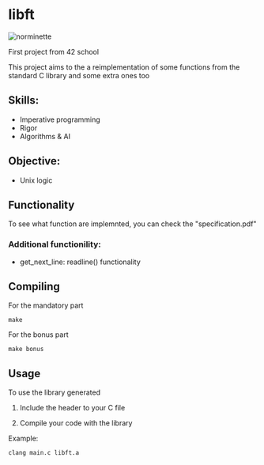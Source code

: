 # libft

![norminette](https://github.com/EnriqueSLeeK/libft/workflows/norminette/badge.svg)

First project from 42 school

This project aims to the a reimplementation of some functions from the standard C library and some extra ones too

## Skills:
- Imperative programming
- Rigor
- Algorithms & AI

## Objective:
- Unix logic 

## Functionality
To see what function are implemnted, you can check the "specification.pdf"

### Additional functionility:
* get\_next\_line: readline() functionality

## Compiling
For the mandatory part
```
make
```
For the bonus part
```
make bonus
```

## Usage
To use the library generated
1. Include the header to your C file

2. Compile your code with the library

Example:
```
clang main.c libft.a
```
